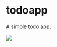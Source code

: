 # todoapp

A simple todo app.

![](https://screenshots.firefoxusercontent.com/images/71e632c6-7a9d-486a-a899-41676262d7fb.png)
